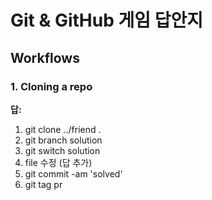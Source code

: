 # Git & GitHub 게임 답안지

## Workflows

### 1. Cloning a repo

**답:** 
1. git clone ../friend .
2. git branch solution
3. git switch solution
4. file 수정 (답 추가)
5. git commit -am 'solved'
6. git tag pr